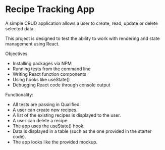# Recipe Tracking App

A simple CRUD application allows a user to create, read, update or delete selected data. 

This project is designed to test the ability to work with rendering and state management using React. 

Objectives:
- Installing packages via NPM
- Running tests from the command line
- Writing React function components
- Using hooks like useState()
- Debugging React code through console output

Functionality:
- All tests are passing in Qualified.
- A user can create new recipes.
- A list of the existing recipes is displayed to the user.
- A user can delete a recipe.
- The app uses the useState() hook.
- Data is displayed in a table (such as the one provided in the starter code).
- The app looks like the provided mockup.
